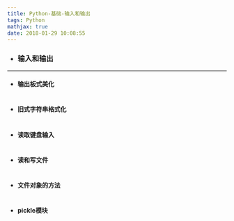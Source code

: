 ```yaml
---
title: Python-基础-输入和输出
tags: Python
mathjax: true
date: 2018-01-29 10:08:55
---
```

- ### 输入和输出

---
- #### 输出板式美化
~~~

~~~
- #### 旧式字符串格式化
~~~

~~~
- #### 读取键盘输入
~~~

~~~
- #### 读和写文件 
~~~

~~~
- #### 文件对象的方法 
~~~

~~~
- #### pickle模块
~~~

~~~
